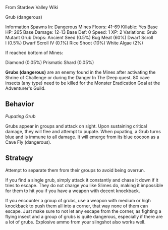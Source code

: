 From Stardew Valley Wiki

Grub (dangerous)

Information Spawns In: Dangerous Mines Floors: 41-69 Killable: Yes Base HP: 265 Base Damage: 12-13 Base Def: 0 Speed: 1 XP: 2 Variations: Grub Mutant Grub Drops: Ancient Seed (0.5%) Bug Meat (60%) Dwarf Scroll I (0.5%) Dwarf Scroll IV (0.1%) Rice Shoot (10%) White Algae (2%)

If reached bottom of Mines:

Diamond (0.05%) Prismatic Shard (0.05%)

**Grubs (dangerous)** are an enemy found in the Mines after activating the Shrine of Challenge or during the Danger In The Deep quest. 80 cave insects (any type) need to be killed for the Monster Eradication Goal at the Adventurer's Guild.

## Behavior

*Pupating Grub*

Grubs appear in groups and attack on sight. Upon sustaining critical damage, they will flee and attempt to pupate. When pupating, a Grub turns blue and is immune to all damage. It will emerge from its blue cocoon as a Cave Fly (dangerous).

## Strategy

Attempt to separate them from their groups to avoid being overrun.

If you find a single grub, simply attack it constantly and chase it down if it tries to escape. They do not charge you like Slimes do, making it impossible for them to hit you if you have a weapon with decent knockback.

If you encounter a group of grubs, use a weapon with medium or high knockback to push them all into a corner, that way none of them can escape. Just make sure to not let any escape from the corner, as fighting a flying insect and a group of grubs is quite dangerous, especially if there are a lot of grubs. Explosive ammo from your slingshot also works well.